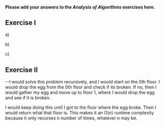 #### Please add your answers to the ***Analysis of  Algorithms*** exercises here.

## Exercise I

a)


b)


c) 

## Exercise II
  --I would solve this problem recursively, and I would start on the 0th floor. I would drop the egg from the 0th floor and check if its broken. If no, then I would gather my egg and move up to floor 1, where I would drop the egg and see if it is broken.

  I would keep doing this until I got to the floor where the egg broke. Then I would return what that floor is. This makes it an O(n) runtime complexity because it only recurses n number of times, whatever n may be.